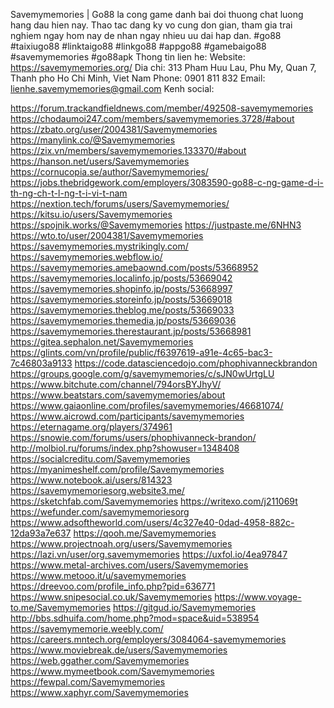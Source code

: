 Savemymemories | Go88 la cong game danh bai doi thuong chat luong hang dau hien nay. Thao tac dang ky vo cung don gian, tham gia trai nghiem ngay hom nay de nhan ngay nhieu uu dai hap dan.
#go88 #taixiugo88 #linktaigo88 #linkgo88 #appgo88 #gamebaigo88 #savemymemories #go88apk
Thong tin lien he:
Website: https://savemymemories.org/
Dia chi: 313 Pham Huu Lau, Phu My, Quan 7, Thanh pho Ho Chi Minh, Viet Nam
Phone: 0901 811 832
Email: lienhe.savemymemories@gmail.com
Kenh social:

https://forum.trackandfieldnews.com/member/492508-savemymemories
https://chodaumoi247.com/members/savemymemories.3728/#about
https://zbato.org/user/2004381/Savemymemories
https://manylink.co/@Savemymemories
https://zix.vn/members/savemymemories.133370/#about
https://hanson.net/users/Savemymemories
https://cornucopia.se/author/Savemymemories/
https://jobs.thebridgework.com/employers/3083590-go88-c-ng-game-d-i-th-ng-ch-t-l-ng-t-i-vi-t-nam
https://nextion.tech/forums/users/Savemymemories/
https://kitsu.io/users/Savemymemories
https://spojnik.works/@Savemymemories
https://justpaste.me/6NHN3
https://wto.to/user/2004381/Savemymemories
https://savemymemories.mystrikingly.com/
https://savemymemories.webflow.io/
https://savemymemories.amebaownd.com/posts/53668952
https://savemymemories.localinfo.jp/posts/53669042
https://savemymemories.shopinfo.jp/posts/53668997
https://savemymemories.storeinfo.jp/posts/53669018
https://savemymemories.theblog.me/posts/53669033
https://savemymemories.themedia.jp/posts/53669036
https://savemymemories.therestaurant.jp/posts/53668981
https://gitea.sephalon.net/Savemymemories
https://glints.com/vn/profile/public/f6397619-a91e-4c65-bac3-7c46803a9133
https://code.datasciencedojo.com/phophivanneckbrandon
https://groups.google.com/g/savemymemories/c/sJN0wUrtgLU
https://www.bitchute.com/channel/794orsBYJhyV/
https://www.beatstars.com/savemymemories/about
https://www.gaiaonline.com/profiles/savemymemories/46681074/
https://www.aicrowd.com/participants/savemymemories
https://eternagame.org/players/374961
https://snowie.com/forums/users/phophivanneck-brandon/
http://molbiol.ru/forums/index.php?showuser=1348408
https://socialcreditu.com/Savemymemories
https://myanimeshelf.com/profile/Savemymemories
https://www.notebook.ai/users/814323
https://savemymemoriesorg.website3.me/
https://sketchfab.com/Savemymemories
https://writexo.com/j211069t
https://wefunder.com/savemymemoriesorg
https://www.adsoftheworld.com/users/4c327e40-0dad-4958-882c-12da93a7e637
https://qooh.me/Savemymemories
https://www.projectnoah.org/users/Savemymemories
https://lazi.vn/user/org.savemymemories
https://uxfol.io/4ea97847
https://www.metal-archives.com/users/Savemymemories
https://www.metooo.it/u/savemymemories
https://dreevoo.com/profile_info.php?pid=636771
https://www.snipesocial.co.uk/Savemymemories
https://www.voyage-to.me/Savemymemories
https://gitgud.io/Savemymemories
http://bbs.sdhuifa.com/home.php?mod=space&uid=538954
https://savemymemorie.weebly.com/
https://careers.mntech.org/employers/3084064-savemymemories
https://www.moviebreak.de/users/Savemymemories
https://web.ggather.com/Savemymemories
https://www.mymeetbook.com/Savemymemories
https://fewpal.com/Savemymemories
https://www.xaphyr.com/Savemymemories


